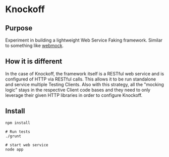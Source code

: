 # Knockoff

## Purpose
Experiment in building a lightweight Web Service Faking framework.  Similar to something like [webmock](https://github.com/bblimke/webmock).

## How it is different

In the case of Knockoff, the framework itself is a RESTful web service and is configured of HTTP via RESTful calls.  This allows it to be run standalone and service multiple Testing Clients.
Also with this strategy, all the "mocking logic" stays in the respective Client code bases and they need to only leverage their given HTTP libraries in order to configure Knockoff.

## Install

```
npm install

# Run tests
./grunt

# start web service
node app
```
